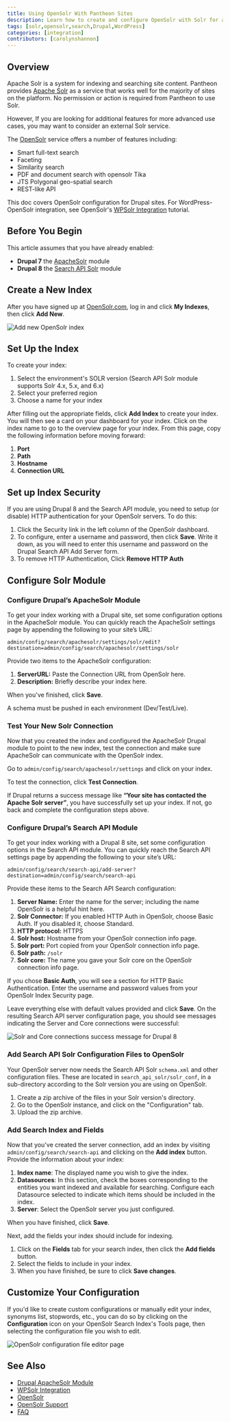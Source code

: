 ```yaml
---
title: Using OpenSolr With Pantheon Sites
description: Learn how to create and configure OpenSolr with Solr for advanced search indexing features for your Drupal or WordPress sites.
tags: [solr,opensolr,search,Drupal,WordPress]
categories: [integration]
contributors: [carolynshannon]
---
```


## Overview
Apache Solr is a system for indexing and searching site content. Pantheon provides [Apache Solr](/solr/) as a service that works well for the majority of sites on the platform. No permission or action is required from Pantheon to use Solr.
<Partial file="solr-version.md" />

However, If you are looking for additional features for more advanced use cases, you may want to consider an external Solr service.

The [OpenSolr](https://www.opensolr.com/) service offers a number of features including:

- Smart full-text search
- Faceting
- Similarity search
- PDF and document search with opensolr Tika
- JTS Polygonal geo-spatial search
- REST-like API

This doc covers OpenSolr configuration for Drupal sites. For WordPress-OpenSolr integration, see OpenSolr's [WPSolr Integration](https://opensolr.com/faq/view/wpsolr) tutorial.

## Before You Begin
This article assumes that you have already enabled:
- **Drupal 7** the [ApacheSolr](https://www.drupal.org/project/apachesolr) module
- **Drupal 8** the [Search API Solr](https://www.drupal.org/project/search_api_solr) module

## Create a New Index

After you have signed up at [OpenSolr.com](https://www.opensolr.com/), log in and click **My Indexes**, then click **Add New**.

![Add new OpenSolr index](../images/opensolr-index-add.png)

## Set Up the Index

To create your index:

1. Select the environment's SOLR version (Search API Solr module supports Solr 4.x, 5.x, and 6.x)
1. Select your preferred region
1. Choose a name for your index

After filling out the appropriate fields, click **Add Index** to create your index. You will then see a card on your dashboard for your index. Click on the index name to go to the overview page for your index. From this page, copy the following information before moving forward:

1. **Port**
1. **Path**
1. **Hostname**
1. **Connection URL**

## Set up Index Security

If you are using Drupal 8 and the Search API module, you need to setup (or disable) HTTP authentication for your OpenSolr servers. To do this:

1. Click the Security link in the left column of the OpenSolr dashboard.
1. To configure, enter a username and password, then click **Save**. Write it down, as you will need to enter this username and password on the Drupal Search API Add Server form.
1. To remove HTTP Authentication, Click **Remove HTTP Auth**

## Configure Solr Module

<TabList>

<Tab title="Drupal 7" id="d7-solr">

### Configure Drupal’s ApacheSolr Module

To get your index working with a Drupal site, set some configuration options in the ApacheSolr module. You can quickly reach the ApacheSolr settings page by appending the following to your site’s URL:

```
admin/config/search/apachesolr/settings/solr/edit?destination=admin/config/search/apachesolr/settings/solr
```

Provide two items to the ApacheSolr configuration:

1. **ServerURL:** Paste the Connection URL from OpenSolr here.
1. **Description:** Briefly describe your index here.

When you've finished, click **Save**.

<Alert title="Warning" type="danger">

A schema must be pushed in each environment (Dev/Test/Live).

</Alert>

### Test Your New Solr Connection

Now that you created the index and configured the ApacheSolr Drupal module to point to the new index, test the connection and make sure ApacheSolr can communicate with the OpenSolr index.

Go to `admin/config/search/apachesolr/settings` and click on your index.

To test the connection, click **Test Connection**.

If Drupal returns a success message like **“Your site has contacted the Apache Solr server”**, you have successfully set up your index. If not, go back and complete the configuration steps above.

</Tab>

<Tab title="Drupal 8" id="d8-solr" active={true}>

### Configure Drupal’s Search API Module

To get your index working with a Drupal 8 site, set some configuration options in the Search API module. You can quickly reach the Search API settings page by appending the following to your site’s URL:

```
admin/config/search/search-api/add-server?destination=admin/config/search/search-api
```

Provide these items to the Search API Search configuration:

1. **Server Name:** Enter the name for the server; including the name OpenSolr is a helpful hint here.
1. **Solr Connector:** If you enabled HTTP Auth in OpenSolr, choose Basic Auth. If you disabled it, choose Standard.
1. **HTTP protocol:** HTTPS
1. **Solr host:** Hostname from your OpenSolr connection info page.
1. **Solr port:** Port copied from your OpenSolr connection info page.
1. **Solr path:** `/solr`
1. **Solr core:** The name you gave your Solr core on the OpenSolr connection info page.

<Alert title="Note" type="info">

If you chose **Basic Auth**, you will see a section for HTTP Basic Authentication. Enter the username and password values from your OpenSolr Index Security page.

</Alert> 

Leave everything else with default values provided and click **Save**.
On the resulting Search API server configuration page, you should see messages indicating the Server and Core connections were successful:

![Solr and Core connections success message for Drupal 8](../images/msg-config-success.png)

### Add Search API Solr Configuration Files to OpenSolr

Your OpenSolr server now needs the Search API Solr `schema.xml` and other configuration files. These are located in `search_api_solr/solr_conf`, in a sub-directory according to the Solr version you are using on OpenSolr.

1. Create a zip archive of the files in your Solr version's directory.
1. Go to the OpenSolr instance, and click on the "Configuration" tab.
1. Upload the zip archive.

### Add Search Index and Fields

Now that you've created the server connection, add an index by visiting `admin/config/search/search-api` and clicking on the **Add index** button. Provide the information about your index:

1. **Index name**: The displayed name you wish to give the index.
1. **Datasources**: In this section, check the boxes corresponding to the entities you want indexed and available for searching. Configure each Datasource selected to indicate which items should be included in the index.
1. **Server**: Select the OpenSolr server you just configured.

When you have finished, click **Save**.

Next, add the fields your index should include for indexing.

1. Click on the **Fields** tab for your search index, then click the **Add fields** button.
1. Select the fields to include in your index.
1. When you have finished, be sure to click **Save changes**.

</Tab>

</TabList>

## Customize Your Configuration

If you'd like to create custom configurations or manually edit your index, synonyms list, stopwords, etc., you can do so by clicking on the **Configuration** icon on your OpenSolr Search Index's Tools page, then selecting the configuration file you wish to edit.

![OpenSolr configuration file editor page](../images/opensolr-config-files-editor.png)

## See Also

- [Drupal ApacheSolr Module](https://drupal.org/project/apachesolr) 
- [WPSolr Integration](https://opensolr.com/faq/view/wpsolr)
- [OpenSolr](https://www.opensolr.com/)
- [OpenSolr Support](https://www.opensolr.com/faq)
- [FAQ](/faq)
